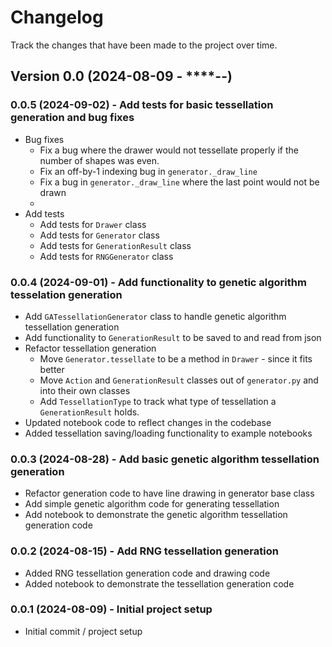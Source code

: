 # Changelog

Track the changes that have been made to the project over time.

## Version 0.0 (2024-08-09 - ****-**-**)

### 0.0.5 (2024-09-02) - Add tests for basic tessellation generation and bug fixes

- Bug fixes
    - Fix a bug where the drawer would not tessellate properly if the number of shapes was even.
    - Fix an off-by-1 indexing bug in `generator._draw_line`
    - Fix a bug in `generator._draw_line` where the last point would not be drawn
    -
- Add tests
    - Add tests for `Drawer` class
    - Add tests for `Generator` class
    - Add tests for `GenerationResult` class
    - Add tests for `RNGGenerator` class

### 0.0.4 (2024-09-01) - Add functionality to genetic algorithm tesselation generation

- Add `GATessellationGenerator` class to handle genetic algorithm tessellation generation
- Add functionality to `GenerationResult` to be saved to and read from json
- Refactor tessellation generation
    - Move `Generator.tessellate` to be a method in `Drawer` - since it fits better
    - Move `Action` and `GenerationResult` classes out of `generator.py` and into their
      own classes
    - Add `TessellationType` to track what type of tessellation a `GenerationResult`
      holds.
- Updated notebook code to reflect changes in the codebase
- Added tessellation saving/loading functionality to example notebooks

### 0.0.3 (2024-08-28) - Add basic genetic algorithm tessellation generation

- Refactor generation code to have line drawing in generator base class
- Add simple genetic algorithm code for generating tessellation
- Add notebook to demonstrate the genetic algorithm tessellation generation code

### 0.0.2 (2024-08-15) - Add RNG tessellation generation

- Added RNG tessellation generation code and drawing code
- Added notebook to demonstrate the tessellation generation code

### 0.0.1 (2024-08-09) - Initial project setup

- Initial commit / project setup